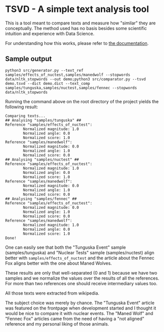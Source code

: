 # TSVD - A simple text analysis tool

This is a tool meant to compare texts and measure how "similar" they are conceptually. The method used has no basis besides some scientific intuition and experience with Data Science.

For understanding how this works, please refer to [the documentation](./docs/main.md).

## Sample output

`python3 src/generator.py --text_ref samples/effects_of_nuctest,samples/manedwolf --stopwords data/nltk_stopwords --out demo;python3 src/comparator.py --tsvd demo.tsvd --dict demo.dict --text_comp samples/tunguska,samples/nuctest,samples/fennec --stopwords data/nltk_stopwords`

Running the command above on the root directory of the project yields the following result:

```
Comparing texts...
## Analysing "samples/tunguska" ##
Reference "samples/effects_of_nuctest":
        Normalized magnitude: 1.0
        Normalized angle: 0.0
        Normalized score: 1.0
Reference "samples/manedwolf":
        Normalized magnitude: 0.0
        Normalized angle: 1.0
        Normalized score: 0.0
## Analysing "samples/nuctest" ##
Reference "samples/effects_of_nuctest":
        Normalized magnitude: 1.0
        Normalized angle: 0.0
        Normalized score: 1.0
Reference "samples/manedwolf":
        Normalized magnitude: 0.0
        Normalized angle: 1.0
        Normalized score: 0.0
## Analysing "samples/fennec" ##
Reference "samples/effects_of_nuctest":
        Normalized magnitude: 0.0
        Normalized angle: 1.0
        Normalized score: 0.0
Reference "samples/manedwolf":
        Normalized magnitude: 1.0
        Normalized angle: 0.0
        Normalized score: 1.0
Done!
```

One can easily see that both the "Tunguska Event" sample (samples/tunguska) and "Nuclear Tests" sample (samples/nuctest) align better with `samples/effects_of_nuctest` and the article about the Fennec Fox aligns better with the one about Maned Wolves.

These results are only that well-separated (0 and 1) because we have two samples and we normalize the values over the results of all the references. For more than two references one should receive intermediary values too.

All those texts were extracted from wikipedia.

The subject choice was merely by chance. The "Tunguska Event" article was featured on the frontpage when development started and I thought it would be nice to compare it with nuclear events. The "Maned Wolf" and "Fennec Fox" articles came from the need of having a "not aligned" reference and my personal liking of those animals.